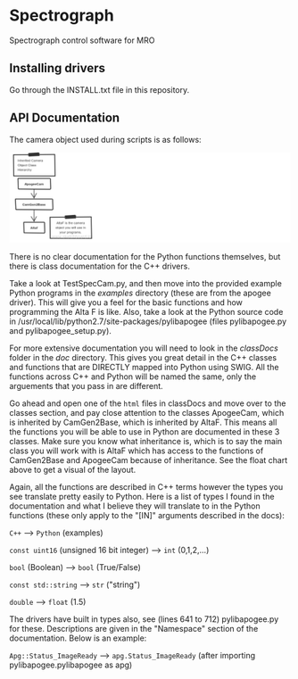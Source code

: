 # Spectrograph
Spectrograph control software for MRO


## Installing drivers
Go through the INSTALL.txt file in this repository.

## API Documentation

The camera object used during scripts is as follows:

![alt text][apogeeClasses]

[apogeeClasses]: https://github.com/UWMRO/Spectrograph/blob/master/doc/apogeeClasses.png "PyLibapogee Hierarchy"

There is no clear documentation for the Python functions themselves, but there is class documentation for the C++ drivers.

Take a look at TestSpecCam.py, and then move into the provided example Python programs in the *examples* directory (these are from
the apogee driver).  This will give you a feel for the basic functions and how programming the Alta F is like.  Also, take
a look at the Python source code in /usr/local/lib/python2.7/site-packages/pylibapogee (files pylibapogee.py and pylibapogee_setup.py).

For more extensive documentation you will need to look in the *classDocs* folder in the *doc* directory.  This gives you great
detail in the C++ classes and functions that are DIRECTLY mapped into Python using SWIG.  All the functions across C++ and Python will
be named the same, only the arguements that you pass in are different.

Go ahead and open one of the `html` files in classDocs and move over to the classes section, and pay close attention to the classes ApogeeCam, which
is inherited by CamGen2Base, which is inherited by AltaF.  This means all the functions you will be able to use in Python are documented
in these 3 classes.  Make sure you know what inheritance is, which is to say the main class you will work with is AltaF which has access to the functions
of CamGen2Base and ApogeeCam because of inheritance.  See the float chart above to get a visual of the layout.

Again, all the functions are described in C++ terms however the types you see translate pretty easily to Python.  Here is a list
of types I found in the documentation and what I believe they will translate to in the Python functions (these only apply to the
"[IN]" arguments described in the docs):

`C++` --> `Python` (examples)

`const uint16` (unsigned 16 bit integer) -->  `int` (0,1,2,...)

`bool` (Boolean) --> `bool` (True/False)

`const std::string` --> `str` ("string")

`double` --> `float` (1.5)

The drivers have built in types also, see (lines 641 to 712) pylibapogee.py for these.  Descriptions are given in
the "Namespace" section of the documentation. Below is an example:

`Apg::Status_ImageReady` --> `apg.Status_ImageReady` (after importing pylibapogee.pylibapogee as apg)

